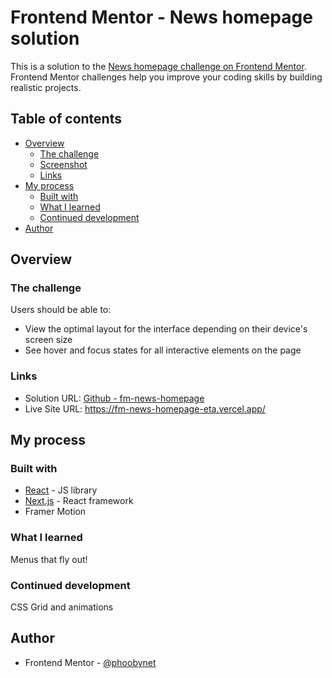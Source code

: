 # Frontend Mentor - News homepage solution

This is a solution to the [News homepage challenge on Frontend Mentor](https://www.frontendmentor.io/challenges/news-homepage-H6SWTa1MFl). Frontend Mentor challenges help you improve your coding skills by building realistic projects. 

## Table of contents

- [Overview](#overview)
  - [The challenge](#the-challenge)
  - [Screenshot](#screenshot)
  - [Links](#links)
- [My process](#my-process)
  - [Built with](#built-with)
  - [What I learned](#what-i-learned)
  - [Continued development](#continued-development)
- [Author](#author)

## Overview

### The challenge

Users should be able to:

- View the optimal layout for the interface depending on their device's screen size
- See hover and focus states for all interactive elements on the page

### Links

- Solution URL: [Github - fm-news-homepage](https://github.com/phoobynet/fm-news-homepage)
- Live Site URL: https://fm-news-homepage-eta.vercel.app/

## My process

### Built with

- [React](https://reactjs.org/) - JS library
- [Next.js](https://nextjs.org/) - React framework
- Framer Motion

### What I learned

Menus that fly out!

### Continued development

CSS Grid and animations

## Author

- Frontend Mentor - [@phoobynet](https://www.frontendmentor.io/profile/phoobynet)
